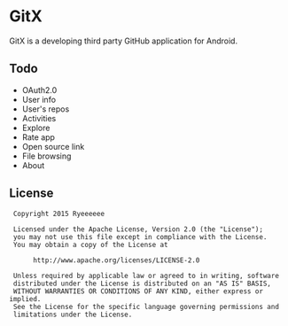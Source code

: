 # GitX

GitX is a developing third party GitHub application for Android.

## Todo

- OAuth2.0
- User info
- User's repos
- Activities
- Explore
- Rate app
- Open source link
- File browsing
- About

## License
```
 Copyright 2015 Ryeeeeee

 Licensed under the Apache License, Version 2.0 (the "License");
 you may not use this file except in compliance with the License.
 You may obtain a copy of the License at
 
      http://www.apache.org/licenses/LICENSE-2.0
      
 Unless required by applicable law or agreed to in writing, software
 distributed under the License is distributed on an "AS IS" BASIS,
 WITHOUT WARRANTIES OR CONDITIONS OF ANY KIND, either express or implied.
 See the License for the specific language governing permissions and
 limitations under the License.
```
